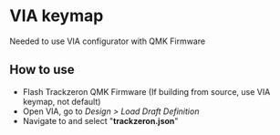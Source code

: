 # VIA keymap
Needed to use VIA configurator with QMK Firmware

## How to use
* Flash Trackzeron QMK Firmware (If building from source, use VIA keymap, not default)
* Open VIA, go to *Design >  Load Draft Definition*
* Navigate to and select "**trackzeron.json**"
